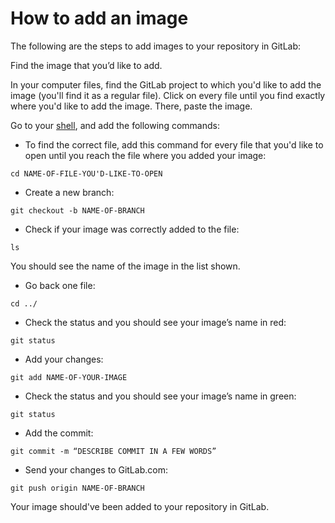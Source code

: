# How to add an image

The following are the steps to add images to your repository in
GitLab:

Find the image that you’d like to add.

In your computer files, find the GitLab project to which you'd like to add the image
(you'll find it as a regular file). Click on every file until you find exactly where you'd
like to add the image. There, paste the image.

Go to your [shell](command-line-commands.md), and add the following commands:

- To find the correct file, add this command for every file that you'd like to open until
you reach the file where you added your image:
```
cd NAME-OF-FILE-YOU'D-LIKE-TO-OPEN
```

- Create a new branch:
```
git checkout -b NAME-OF-BRANCH
```

- Check if your image was correctly added to the file:
```
ls
```

You should see the name of the image in the list shown.

- Go back one file:
```
cd ../
```

- Check the status and you should see your image’s name in red:
```
git status
```

- Add your changes:
```
git add NAME-OF-YOUR-IMAGE
```

- Check the status and you should see your image’s name in green:
```
git status
```

- Add the commit:
```
git commit -m “DESCRIBE COMMIT IN A FEW WORDS”
```

- Send your changes to GitLab.com:
```
git push origin NAME-OF-BRANCH
```

Your image should've been added to your repository in GitLab.
